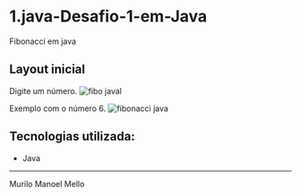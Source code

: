 # 1.java-Desafio-1-em-Java
Fibonacci em java 

## Layout inicial  
Digite um número.
![fibo javal](https://user-images.githubusercontent.com/86434035/130668647-22ac72d2-530e-4b5d-9000-94bd6597c5f3.png)

Exemplo com o número 6.
![fibonacci java](https://user-images.githubusercontent.com/86434035/130668799-ac8c2dbd-b585-4aae-9a1b-ba7f964594e7.png)

Tecnologias utilizada:
-------------------------
 
  - Java
      
-------------------------
Murilo Manoel Mello
